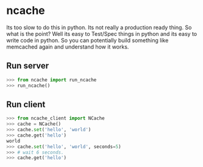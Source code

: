 ncache
======

Its too slow to do this in python.  Its not really a production ready thing.  So what is the point?  Well its easy to Test/Spec things in python and its easy to write code in python.  So you can potentially build something like memcached again and understand how it works.

Run server
----------
```python
>>> from ncache import run_ncache
>>> run_ncache()
```
Run client
----------
```python
>>> from ncache_client import NCache
>>> cache = NCache()
>>> cache.set('hello', 'world')
>>> cache.get('hello')
world
>>> cache.set('hello', 'world', seconds=5)
>>> # wait 6 seconds.
>>> cache.get('hello')

```

